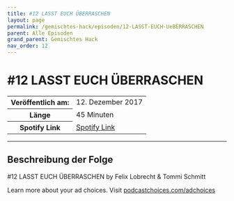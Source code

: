 ```yaml
---
title: #12 LASST EUCH ÜBERRASCHEN
layout: page
permalink: /gemischtes-hack/episoden/12-LASST-EUCH-UeBERRASCHEN
parent: Alle Episoden
grand_parent: Gemischtes Hack
nav_order: 12
---
```


# #12 LASST EUCH ÜBERRASCHEN
<table class="resp-table dcf-table dcf-table-responsive dcf-table-bordered dcf-table-striped dcf-w-100%">
                    <tbody>
                        <tr>
                            <th scope="row">Veröffentlich am:</th>
                            <td data-label="Veröffentlich am:">12. Dezember 2017</td>
                        </tr>
                        <tr>
                            <th scope="row">Länge </th>
                            <td data-label="Länge ">45 Minuten</td>
                        </tr><tr>
                                <th scope="row">Spotify Link</th>
                                <td data-label="Spotify Link"><a href="https://open.spotify.com/episode/4L9zA5ZNXBkWpxhvAMurgD">Spotify Link</a></td>
                            </tr></tbody>
                </table>

***

## Beschreibung der Folge

<div>
<p>#12 LASST EUCH ÜBERRASCHEN by Felix Lobrecht &amp; Tommi Schmitt</p><p> </p><p>Learn more about your ad choices. Visit <a href="https://podcastchoices.com/adchoices">podcastchoices.com/adchoices</a></p>  
</div>

